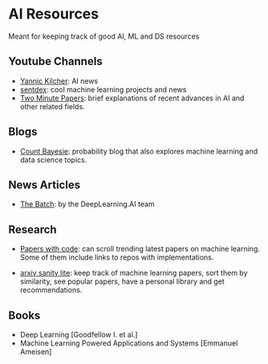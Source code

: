 # AI Resources

Meant for keeping track of good AI, ML and DS resources

## Youtube Channels

- [Yannic Kilcher](https://www.youtube.com/c/YannicKilcher): AI news
- [sentdex](https://www.youtube.com/@sentdex): cool machine learning projects and news
- [Two Minute Papers](https://www.youtube.com/c/K%C3%A1rolyZsolnai): brief explanations of recent advances in AI and other related fields.

## Blogs

- [Count Bayesie](https://www.countbayesie.com/): probability blog that also explores machine learning and data science topics.

## News Articles

- [The Batch](https://www.deeplearning.ai/the-batch/): by the DeepLearning.AI team

## Research

- [Papers with code](https://paperswithcode.com/): can scroll trending latest papers on machine learning. Some of them include links to repos with implementations.

- [arxiv sanity lite](https://arxiv-sanity-lite.com/): keep track of machine learning papers, sort them by similarity, see popular papers, have a personal library and get recommendations.

## Books

- Deep Learning [Goodfellow I. et al.]
- Machine Learning Powered Applications and Systems [Emmanuel Ameisen]

